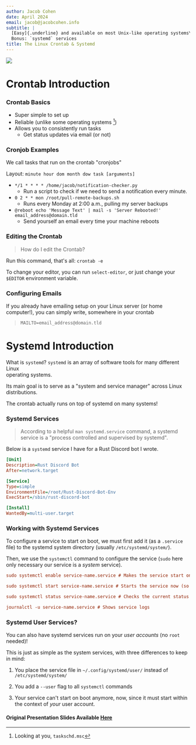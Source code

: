 ```yaml
---
author: Jacob Cohen
date: April 2024
email: jacob@jacobcohen.info
subtitle: |
  [Easy]{.underline} and available on most Unix-like operating systems\
  Bonus: `systemd` services
title: The Linux Crontab & Systemd
---
```


![](/static/crontab-and-systemd/crontab.png)

# Crontab Introduction

### Crontab Basics

-   Super simple to set up
-   Reliable (unlike some operating systems [^1])
-   Allows you to consistently run tasks
    -   Get status updates via email (or not)

[^1]: Looking at you, `taskschd.msc`

### Cronjob Examples

We call tasks that run on the crontab "cronjobs"

Layout: `minute hour dom month dow task [arguments]`

- `*/1 * * * * /home/jacob/notification-checker.py`
    - Run a script to check if we need to send a notification every
    minute.
- `0 2 * * mon /root/pull-remote-backups.sh`
    - Runs every Monday at 2:00 a.m., pulling my server backups
- `@reboot echo 'Message Text' | mail -s 'Server Rebooted!' email_address@domain.tld`
    - Send yourself an email every time your machine reboots

### Editing the Crontab

>How do I edit the Crontab?

Run this command, that's all: `crontab -e`

To change your editor, you can run `select-editor`, or just change your `$EDITOR` environment variable.

### Configuring Emails

If you already have emailing setup on your Linux server (or home
computer!), you can simply write, somewhere in your crontab

> `MAILTO=email_address@domain.tld`

# Systemd Introduction

What is `systemd`? `systemd` is an array of software tools for many
different Linux\
operating systems.

Its main goal is to serve as a "system and service manager" across Linux
distributions.

The crontab actually runs on top of systemd on many systems!

### Systemd Services

> According to a helpful `man systemd.service` command, a systemd service
> is a "process controlled and supervised by systemd".

Below is a `systemd` service I have for a Rust Discord bot I wrote.

```ini
[Unit]
Description=Rust Discord Bot
After=network.target

[Service]
Type=simple
EnvironmentFile=/root/Rust-Discord-Bot-Env
ExecStart=/sbin/rust-discord-bot

[Install]
WantedBy=multi-user.target
```

### Working with Systemd Services

To configure a service to start on boot, we must first add it (as a
`.service` file) to the systemd system directory (usually
`/etc/systemd/system/`).

Then, we use the `systemctl` command to configure the service (`sudo`
here only necessary our service is a *system* service).

```ini
sudo systemctl enable service-name.service # Makes the service start on boot

sudo systemctl start service-name.service # Starts the service now (so no reboot)

sudo systemctl status service-name.service # Checks the current status of the service

journalctl -u service-name.service # Shows service logs
```

### Systemd User Services?

You can also have systemd services run on your *user accounts* (no
`root` needed)!

This is just as simple as the system services, with three differences to
keep in mind:

1.  You place the service file in `~/.config/systemd/user/` instead of
    `/etc/systemd/system/`

2.  You add a `--user` flag to all `systemctl` commands

3.  Your service can't start on boot anymore, now, since it must start
    within the context of *your* user account.

#### Original Presentation Slides Available [Here](/static/crontab-and-systemd/crontab-presentation.pdf)
